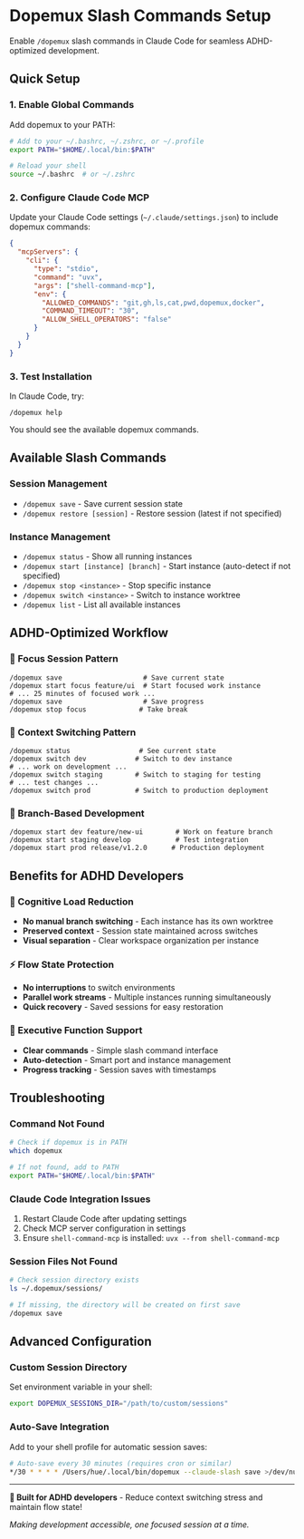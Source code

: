 # Dopemux Slash Commands Setup

Enable `/dopemux` slash commands in Claude Code for seamless ADHD-optimized development.

## Quick Setup

### 1. Enable Global Commands
Add dopemux to your PATH:

```bash
# Add to your ~/.bashrc, ~/.zshrc, or ~/.profile
export PATH="$HOME/.local/bin:$PATH"

# Reload your shell
source ~/.bashrc  # or ~/.zshrc
```

### 2. Configure Claude Code MCP
Update your Claude Code settings (`~/.claude/settings.json`) to include dopemux commands:

```json
{
  "mcpServers": {
    "cli": {
      "type": "stdio",
      "command": "uvx",
      "args": ["shell-command-mcp"],
      "env": {
        "ALLOWED_COMMANDS": "git,gh,ls,cat,pwd,dopemux,docker",
        "COMMAND_TIMEOUT": "30",
        "ALLOW_SHELL_OPERATORS": "false"
      }
    }
  }
}
```

### 3. Test Installation
In Claude Code, try:
```
/dopemux help
```

You should see the available dopemux commands.

## Available Slash Commands

### Session Management
- `/dopemux save` - Save current session state
- `/dopemux restore [session]` - Restore session (latest if not specified)

### Instance Management
- `/dopemux status` - Show all running instances
- `/dopemux start [instance] [branch]` - Start instance (auto-detect if not specified)
- `/dopemux stop <instance>` - Stop specific instance
- `/dopemux switch <instance>` - Switch to instance worktree
- `/dopemux list` - List all available instances

## ADHD-Optimized Workflow

### 🎯 Focus Session Pattern
```
/dopemux save                    # Save current state
/dopemux start focus feature/ui  # Start focused work instance
# ... 25 minutes of focused work ...
/dopemux save                    # Save progress
/dopemux stop focus             # Take break
```

### 🔄 Context Switching Pattern
```
/dopemux status                 # See current state
/dopemux switch dev            # Switch to dev instance
# ... work on development ...
/dopemux switch staging        # Switch to staging for testing
# ... test changes ...
/dopemux switch prod           # Switch to production deployment
```

### 🌳 Branch-Based Development
```
/dopemux start dev feature/new-ui        # Work on feature branch
/dopemux start staging develop           # Test integration
/dopemux start prod release/v1.2.0      # Production deployment
```

## Benefits for ADHD Developers

### 🧠 Cognitive Load Reduction
- **No manual branch switching** - Each instance has its own worktree
- **Preserved context** - Session state maintained across switches
- **Visual separation** - Clear workspace organization per instance

### ⚡ Flow State Protection
- **No interruptions** to switch environments
- **Parallel work streams** - Multiple instances running simultaneously
- **Quick recovery** - Saved sessions for easy restoration

### 🎯 Executive Function Support
- **Clear commands** - Simple slash command interface
- **Auto-detection** - Smart port and instance management
- **Progress tracking** - Session saves with timestamps

## Troubleshooting

### Command Not Found
```bash
# Check if dopemux is in PATH
which dopemux

# If not found, add to PATH
export PATH="$HOME/.local/bin:$PATH"
```

### Claude Code Integration Issues
1. Restart Claude Code after updating settings
2. Check MCP server configuration in settings
3. Ensure `shell-command-mcp` is installed: `uvx --from shell-command-mcp`

### Session Files Not Found
```bash
# Check session directory exists
ls ~/.dopemux/sessions/

# If missing, the directory will be created on first save
/dopemux save
```

## Advanced Configuration

### Custom Session Directory
Set environment variable in your shell:
```bash
export DOPEMUX_SESSIONS_DIR="/path/to/custom/sessions"
```

### Auto-Save Integration
Add to your shell profile for automatic session saves:
```bash
# Auto-save every 30 minutes (requires cron or similar)
*/30 * * * * /Users/hue/.local/bin/dopemux --claude-slash save >/dev/null 2>&1
```

---

**🧠 Built for ADHD developers** - Reduce context switching stress and maintain flow state!

*Making development accessible, one focused session at a time.*